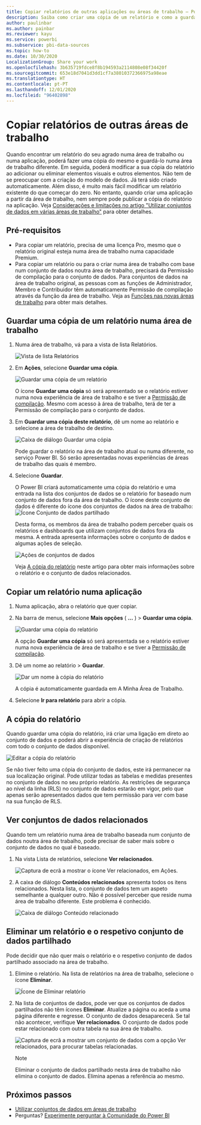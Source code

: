```yaml
---
title: Copiar relatórios de outras aplicações ou áreas de trabalho – Power BI
description: Saiba como criar uma cópia de um relatório e como a guardar na sua área de trabalho.
author: paulinbar
ms.author: painbar
ms.reviewer: kayu
ms.service: powerbi
ms.subservice: pbi-data-sources
ms.topic: how-to
ms.date: 10/30/2020
LocalizationGroup: Share your work
ms.openlocfilehash: 3b635719fdce8f8b194593a2114808e08f34420f
ms.sourcegitcommit: 653e18d7041d3dd1cf7a38010372366975a98eae
ms.translationtype: HT
ms.contentlocale: pt-PT
ms.lasthandoff: 12/01/2020
ms.locfileid: "96402898"
---
```

# <a name="copy-reports-from-other-workspaces"></a>Copiar relatórios de outras áreas de trabalho

Quando encontrar um relatório do seu agrado numa área de trabalho ou numa aplicação, poderá fazer uma cópia do mesmo e guardá-lo numa área de trabalho diferente. Em seguida, poderá modificar a sua cópia do relatório ao adicionar ou eliminar elementos visuais e outros elementos. Não tem de se preocupar com a criação do modelo de dados. Já terá sido criado automaticamente. Além disso, é muito mais fácil modificar um relatório existente do que começar do zero. No entanto, quando criar uma aplicação a partir da área de trabalho, nem sempre pode publicar a cópia do relatório na aplicação. Veja [Considerações e limitações no artigo "Utilizar conjuntos de dados em várias áreas de trabalho"](service-datasets-across-workspaces.md#considerations-and-limitations) para obter detalhes.

## <a name="prerequisites"></a>Pré-requisitos

- Para copiar um relatório, precisa de uma licença Pro, mesmo que o relatório original esteja numa área de trabalho numa capacidade Premium.
- Para copiar um relatório ou para o criar numa área de trabalho com base num conjunto de dados noutra área de trabalho, precisará da Permissão de compilação para o conjunto de dados. Para conjuntos de dados na área de trabalho original, as pessoas com as funções de Administrador, Membro e Contribuidor têm automaticamente Permissão de compilação através da função da área de trabalho. Veja as [Funções nas novas áreas de trabalho](../collaborate-share/service-new-workspaces.md#roles-in-the-new-workspaces) para obter mais detalhes.

## <a name="save-a-copy-of-a-report-in-a-workspace"></a>Guardar uma cópia de um relatório numa área de trabalho

1. Numa área de trabalho, vá para a vista de lista Relatórios.

    ![Vista de lista Relatórios](media/service-datasets-copy-reports/power-bi-report-list-view.png)

1. Em **Ações**, selecione **Guardar uma cópia**.

    ![Guardar uma cópia de um relatório](media/service-datasets-copy-reports/power-bi-dataset-save-report-copy.png)

    O ícone **Guardar uma cópia** só será apresentado se o relatório estiver numa nova experiência de área de trabalho e se tiver a [Permissão de compilação](service-datasets-build-permissions.md). Mesmo com acesso à área de trabalho, terá de ter a Permissão de compilação para o conjunto de dados.

3. Em **Guardar uma cópia deste relatório**, dê um nome ao relatório e selecione a área de trabalho de destino.

    ![Caixa de diálogo Guardar uma cópia](media/service-datasets-copy-reports/power-bi-dataset-save-report.png)

    Pode guardar o relatório na área de trabalho atual ou numa diferente, no serviço Power BI. Só serão apresentadas novas experiências de áreas de trabalho das quais é membro. 
  
4. Selecione **Guardar**.

    O Power BI criará automaticamente uma cópia do relatório e uma entrada na lista dos conjuntos de dados se o relatório for baseado num conjunto de dados fora da área de trabalho. O ícone deste conjunto de dados é diferente do ícone dos conjuntos de dados na área de trabalho: ![Ícone Conjunto de dados partilhado](media/service-datasets-discover-across-workspaces/power-bi-shared-dataset-icon.png)
    
    Desta forma, os membros da área de trabalho podem perceber quais os relatórios e dashboards que utilizam conjuntos de dados fora da mesma. A entrada apresenta informações sobre o conjunto de dados e algumas ações de seleção.

    ![Ações de conjuntos de dados](media/service-datasets-across-workspaces/power-bi-dataset-actions.png)

    Veja [A cópia do relatório](#your-copy-of-the-report) neste artigo para obter mais informações sobre o relatório e o conjunto de dados relacionados.

## <a name="copy-a-report-in-an-app"></a>Copiar um relatório numa aplicação

1. Numa aplicação, abra o relatório que quer copiar.
2. Na barra de menus, selecione **Mais opções** ( **...** ) > **Guardar uma cópia**.

    ![Guardar uma cópia do relatório](media/service-datasets-copy-reports/power-bi-save-copy.png)

    A opção **Guardar uma cópia** só será apresentada se o relatório estiver numa nova experiência de área de trabalho e se tiver a [Permissão de compilação](service-datasets-build-permissions.md).

3. Dê um nome ao relatório > **Guardar**.

    ![Dar um nome à cópia do relatório](media/service-datasets-copy-reports/power-bi-save-report-from-app.png)

    A cópia é automaticamente guardada em A Minha Área de Trabalho.

4. Selecione **Ir para relatório** para abrir a cópia.

## <a name="your-copy-of-the-report"></a>A cópia do relatório

Quando guardar uma cópia do relatório, irá criar uma ligação em direto ao conjunto de dados e poderá abrir a experiência de criação de relatórios com todo o conjunto de dados disponível. 

![Editar a cópia do relatório](media/service-datasets-copy-reports/power-bi-edit-report-copy.png)

Se não tiver feito uma cópia do conjunto de dados, este irá permanecer na sua localização original. Pode utilizar todas as tabelas e medidas presentes no conjunto de dados no seu próprio relatório. As restrições de segurança ao nível da linha (RLS) no conjunto de dados estarão em vigor, pelo que apenas serão apresentados dados que tem permissão para ver com base na sua função de RLS.

## <a name="view-related-datasets"></a>Ver conjuntos de dados relacionados

Quando tem um relatório numa área de trabalho baseada num conjunto de dados noutra área de trabalho, pode precisar de saber mais sobre o conjunto de dados no qual é baseado.

1. Na vista Lista de relatórios, selecione **Ver relacionados**.

    ![Captura de ecrã a mostrar o ícone Ver relacionados, em Ações.](media/service-datasets-copy-reports/power-bi-dataset-view-related.png)

1. A caixa de diálogo **Conteúdos relacionados** apresenta todos os itens relacionados. Nesta lista, o conjunto de dados tem um aspeto semelhante a qualquer outro. Não é possível perceber que reside numa área de trabalho diferente. Este problema é conhecido.
 
    ![Caixa de diálogo Conteúdo relacionado](media/service-datasets-copy-reports/power-bi-dataset-related.png)

## <a name="delete-a-report-and-its-shared-dataset"></a>Eliminar um relatório e o respetivo conjunto de dados partilhado

Pode decidir que não quer mais o relatório e o respetivo conjunto de dados partilhado associado na área de trabalho.

1. Elimine o relatório. Na lista de relatórios na área de trabalho, selecione o ícone **Eliminar**.

    ![Ícone de Eliminar relatório](media/service-datasets-across-workspaces/power-bi-datasets-delete-report.png)

2. Na lista de conjuntos de dados, pode ver que os conjuntos de dados partilhados não têm ícones **Eliminar**. Atualize a página ou aceda a uma página diferente e regresse. O conjunto de dados desaparecerá. Se tal não acontecer, verifique **Ver relacionados**. O conjunto de dados pode estar relacionado com outra tabela na sua área de trabalho.

    ![Captura de ecrã a mostrar um conjunto de dados com a opção Ver relacionados, para procurar tabelas relacionadas.](media/service-datasets-across-workspaces/power-bi-dataset-view-related-icon.png)

    > [!NOTE]
    > Eliminar o conjunto de dados partilhado nesta área de trabalho não elimina o conjunto de dados. Elimina apenas a referência ao mesmo.


## <a name="next-steps"></a>Próximos passos

- [Utilizar conjuntos de dados em áreas de trabalho](service-datasets-across-workspaces.md)
- Perguntas? [Experimente perguntar à Comunidade do Power BI](https://community.powerbi.com/)
